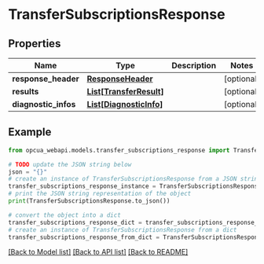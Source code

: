 # TransferSubscriptionsResponse


## Properties

Name | Type | Description | Notes
------------ | ------------- | ------------- | -------------
**response_header** | [**ResponseHeader**](ResponseHeader.md) |  | [optional] 
**results** | [**List[TransferResult]**](TransferResult.md) |  | [optional] 
**diagnostic_infos** | [**List[DiagnosticInfo]**](DiagnosticInfo.md) |  | [optional] 

## Example

```python
from opcua_webapi.models.transfer_subscriptions_response import TransferSubscriptionsResponse

# TODO update the JSON string below
json = "{}"
# create an instance of TransferSubscriptionsResponse from a JSON string
transfer_subscriptions_response_instance = TransferSubscriptionsResponse.from_json(json)
# print the JSON string representation of the object
print(TransferSubscriptionsResponse.to_json())

# convert the object into a dict
transfer_subscriptions_response_dict = transfer_subscriptions_response_instance.to_dict()
# create an instance of TransferSubscriptionsResponse from a dict
transfer_subscriptions_response_from_dict = TransferSubscriptionsResponse.from_dict(transfer_subscriptions_response_dict)
```
[[Back to Model list]](../README.md#documentation-for-models) [[Back to API list]](../README.md#documentation-for-api-endpoints) [[Back to README]](../README.md)


